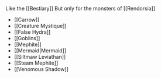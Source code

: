 Like the [[Bestiary]] But only for the monsters of [[Rendorsia]]

- [[Carrow]]
- [[Creature Mystique]]
- [[False Hydra]]
- [[Goblins]]
- [[Mephite]]
- [[Mermaid|Mermaid]]
- [[Siltmaw Leviathan]]
- [[Steam Mephite]]
- [[Venomous Shadow]] 